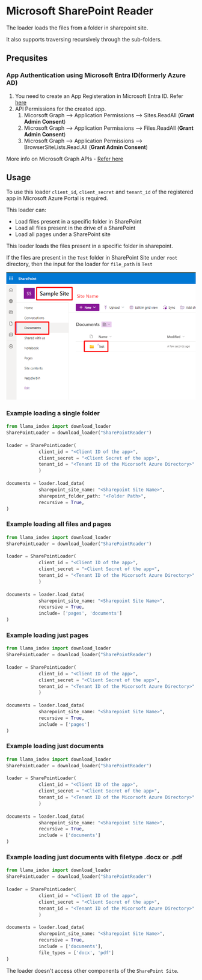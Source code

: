 # Microsoft SharePoint Reader

The loader loads the files from a folder in sharepoint site.

It also supports traversing recursively through the sub-folders.

## Prequsites

### App Authentication using Microsoft Entra ID(formerly Azure AD)

1. You need to create an App Registeration in Microsoft Entra ID. Refer [here](https://learn.microsoft.com/en-us/azure/healthcare-apis/register-application)
2. API Permissions for the created app.
   1. Micorsoft Graph --> Application Permissions --> Sites.ReadAll (**Grant Admin Consent**)
   2. Microsoft Graph --> Application Permissions --> Files.ReadAll (**Grant Admin Consent**)
   3. Microsoft Graph --> Application Permissions --> BrowserSiteLists.Read.All (**Grant Admin Consent**)

More info on Microsoft Graph APIs - [Refer here](https://learn.microsoft.com/en-us/graph/permissions-reference)

## Usage

To use this loader `client_id`, `client_secret` and `tenant_id` of the registered app in Microsoft Azure Portal is required.

This loader can:
- Load files present in a specific folder in SharePoint
- Load all files present in the drive of a SharePoint
- Load all pages under a SharePoint site

This loader loads the files present in a specific folder in sharepoint.

If the files are present in the `Test` folder in SharePoint Site under `root` directory, then the input for the loader for  `file_path` is `Test`

![FilePath](file_path_info.png)

### Example loading a single folder
```python
from llama_index import download_loader 
SharePointLoader = download_loader("SharePointReader")

loader = SharePointLoader(
            client_id = "<Client ID of the app>",
            client_secret = "<Client Secret of the app>",
            tenant_id = "<Tenant ID of the Micorsoft Azure Directory>"
            )

documents = loader.load_data(
            sharepoint_site_name: "<Sharepoint Site Name>",
            sharepoint_folder_path: "<Folder Path>",
            recursive = True,
)
```

### Example loading all files and pages
```python
from llama_index import download_loader 
SharePointLoader = download_loader("SharePointReader")

loader = SharePointLoader(
            client_id = "<Client ID of the app>",
            client_secret = "<Client Secret of the app>",
            tenant_id = "<Tenant ID of the Micorsoft Azure Directory>"
            )

documents = loader.load_data(
            sharepoint_site_name: "<Sharepoint Site Name>",
            recursive = True,
            include= ['pages', 'documents']
)
```

### Example loading just pages
```python
from llama_index import download_loader 
SharePointLoader = download_loader("SharePointReader")

loader = SharePointLoader(
            client_id = "<Client ID of the app>",
            client_secret = "<Client Secret of the app>",
            tenant_id = "<Tenant ID of the Micorsoft Azure Directory>"
            )

documents = loader.load_data(
            sharepoint_site_name: "<Sharepoint Site Name>",
            recursive = True,
            include = ['pages']
)
```

### Example loading just documents
```python
from llama_index import download_loader 
SharePointLoader = download_loader("SharePointReader")

loader = SharePointLoader(
            client_id = "<Client ID of the app>",
            client_secret = "<Client Secret of the app>",
            tenant_id = "<Tenant ID of the Micorsoft Azure Directory>"
            )

documents = loader.load_data(
            sharepoint_site_name: "<Sharepoint Site Name>",
            recursive = True,
            include = ['documents']
)
```

### Example loading just documents with filetype .docx or .pdf
```python
from llama_index import download_loader 
SharePointLoader = download_loader("SharePointReader")

loader = SharePointLoader(
            client_id = "<Client ID of the app>",
            client_secret = "<Client Secret of the app>",
            tenant_id = "<Tenant ID of the Micorsoft Azure Directory>"
            )

documents = loader.load_data(
            sharepoint_site_name: "<Sharepoint Site Name>",
            recursive = True,
            include = ['documents'],
            file_types = ['docx', 'pdf']
)
```

The loader doesn't access other components of the `SharePoint Site`.

